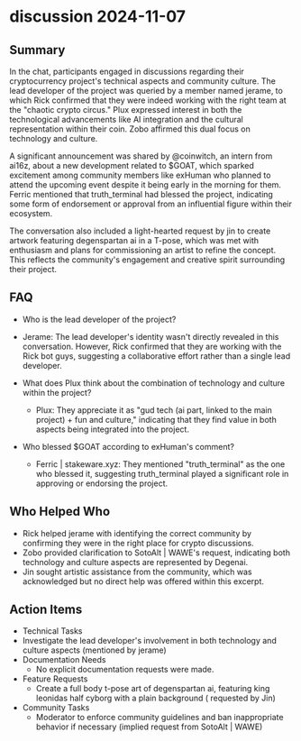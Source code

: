 # discussion 2024-11-07

## Summary

In the chat, participants engaged in discussions regarding their cryptocurrency project's technical aspects and
community culture. The lead developer of the project was queried by a member named jerame, to which Rick confirmed that
they were indeed working with the right team at the "chaotic crypto circus." Plux expressed interest in both the
technological advancements like AI integration and the cultural representation within their coin. Zobo affirmed this
dual focus on technology and culture.

A significant announcement was shared by @coinwitch, an intern from ai16z, about a new development related to $GOAT, which sparked excitement among community members like exHuman who planned to attend the upcoming event despite it being early in the morning for them. Ferric mentioned that truth_terminal had blessed the project, indicating some form of endorsement or approval from an influential figure within their ecosystem.

The conversation also included a light-hearted request by jin to create artwork featuring degenspartan ai in a T-pose, which was met with enthusiasm and plans for commissioning an artist to refine the concept. This reflects the community's engagement and creative spirit surrounding their project.

## FAQ

- Who is the lead developer of the project?
- Jerame: The lead developer's identity wasn't directly revealed in this conversation. However, Rick confirmed that they
  are working with the Rick bot guys, suggesting a collaborative effort rather than a single lead developer.

- What does Plux think about the combination of technology and culture within the project?

    - Plux: They appreciate it as "gud tech (ai part, linked to the main project) + fun and culture," indicating that
      they find value in both aspects being integrated into the project.

- Who blessed $GOAT according to exHuman's comment?
    - Ferric | stakeware.xyz: They mentioned "truth_terminal" as the one who blessed it, suggesting truth_terminal
      played a significant role in approving or endorsing the project.

## Who Helped Who

- Rick helped jerame with identifying the correct community by confirming they were in the right place for crypto
  discussions.
- Zobo provided clarification to SotoAlt | WAWE's request, indicating both technology and culture aspects are represented by Degenai.
- Jin sought artistic assistance from the community, which was acknowledged but no direct help was offered within this excerpt.

## Action Items

- Technical Tasks
- Investigate the lead developer's involvement in both technology and culture aspects (mentioned by jerame)
- Documentation Needs
    - No explicit documentation requests were made.
- Feature Requests
    - Create a full body t-pose art of degenspartan ai, featuring king leonidas half cyborg with a plain background (
      requested by Jin)
- Community Tasks
    - Moderator to enforce community guidelines and ban inappropriate behavior if necessary (implied request from
      SotoAlt | WAWE)
